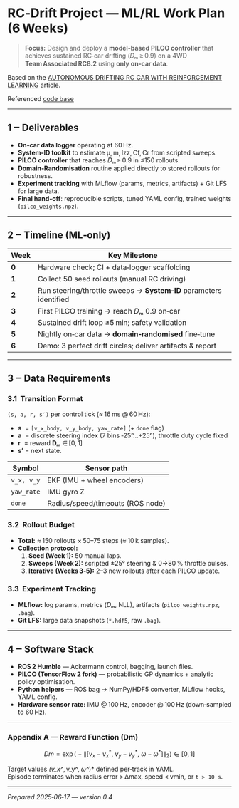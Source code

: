 # RC‑Drift Project — **ML/RL Work Plan** (6 Weeks)

> **Focus:** Design and deploy a **model‑based PILCO controller** that achieves sustained RC‑car drifting (𝐷ₘ ≥ 0.9) on a 4WD **Team Associated RC8.2** using **only on‑car data**.

Based on the [AUTONOMOUS DRIFTING RC CAR WITH REINFORCEMENT LEARNING](https://i.cs.hku.hk/fyp/2017/fyp17014/docs/Final_report.pdf) article.

Referenced [code base](https://github.com/kanakkabara/Autonomous-Drifting)

---

## 1 ‒ Deliverables

- **On‑car data logger** operating at 60 Hz.
- **System‑ID toolkit** to estimate μ, m, Izz, Cf, Cr from scripted sweeps.
- **PILCO controller** that reaches 𝐷ₘ ≥ 0.9 in ≤150 rollouts.
- **Domain‑Randomisation** routine applied directly to stored rollouts for robustness.
- **Experiment tracking** with MLflow (params, metrics, artifacts) + Git LFS for large data.
- **Final hand‑off**: reproducible scripts, tuned YAML config, trained weights (`pilco_weights.npz`).

---

## 2 ‒ Timeline (ML‑only)

| Week               | Key Milestone                                                      |
| ------------------ | ------------------------------------------------------------------ |
| **0**              | Hardware check; CI + data‑logger scaffolding                       |
| **1**              | Collect 50 seed rollouts (manual RC driving)                       |
| **2**              | Run steering/throttle sweeps → **System‑ID** parameters identified |
| **3**              | First PILCO training → reach 𝐷ₘ 0.9 on‑car                        |
| **4**              | Sustained drift loop ≥5 min; safety validation                     |
| **5**              | Nightly on‑car data → **domain‑randomised** fine‑tune              |
| **6**              | Demo: 3 perfect drift circles; deliver artifacts & report          |

---

## 3 ‒ Data Requirements

### 3.1  Transition Format

`(s, a, r, s′)` per control tick (≈ 16 ms @ 60 Hz):

- **s**  = `[v_x_body, v_y_body, yaw_rate]` (+ `done` flag)
- **a**  = discrete steering index (7 bins ‑25°…+25°), throttle duty cycle fixed
- **r**  = reward **Dₘ** ∈ [0, 1]
- **s′** = next state.

| Symbol     | Sensor path                      |
| ---------- | -------------------------------- |
| `v_x, v_y` | EKF (IMU + wheel encoders)       |
| `yaw_rate` | IMU gyro Z                       |
| `done`     | Radius/speed/timeouts (ROS node) |

### 3.2  Rollout Budget

- **Total:** ≈ 150 rollouts × 50–75 steps (≈ 10 k samples).
- **Collection protocol:**
  1. **Seed (Week 1):** 50 manual laps.
  2. **Sweeps (Week 2):** scripted ±25° steering & 0→80 % throttle pulses.
  3. **Iterative (Weeks 3‑5):** 2–3 new rollouts after each PILCO update.

### 3.3  Experiment Tracking

- **MLflow:** log params, metrics (𝐷ₘ, NLL), artifacts (`pilco_weights.npz`, `.bag`).
- **Git LFS:** large data snapshots (`*.hdf5`, raw `.bag`).

---

## 4 ‒ Software Stack

- **ROS 2 Humble** — Ackermann control, bagging, launch files.
- **PILCO (TensorFlow 2 fork)** — probabilistic GP dynamics + analytic policy optimisation.
- **Python helpers** — ROS bag → NumPy/HDF5 converter, MLflow hooks, YAML config.
- **Hardware sensor rate:**  IMU @ 100 Hz, encoder @ 100 Hz (down‑sampled to 60 Hz).

---

### Appendix A — Reward Function (Dm)

```math
Dm = \exp\bigl(-\lVert [v_x-v_x^*,\ v_y-v_y^*,\ \omega-\omega^*] \rVert_2\bigr) \in [0,1]
```

Target values *(v\_x^*, v\_y^*, ω^*)\* defined per‑track in YAML.\
Episode terminates when radius error > Δmax, speed < vmin, or `t > 10 s`.

---

*Prepared 2025‑06‑17 — version 0.4*

